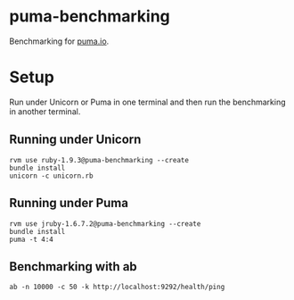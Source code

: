 # puma-benchmarking

Benchmarking for [puma.io](http://puma.io).

# Setup

Run under Unicorn or Puma in one terminal and then run the benchmarking in another terminal.

## Running under Unicorn

```
rvm use ruby-1.9.3@puma-benchmarking --create
bundle install
unicorn -c unicorn.rb
```

## Running under Puma

```
rvm use jruby-1.6.7.2@puma-benchmarking --create
bundle install
puma -t 4:4
```

## Benchmarking with ab

```
ab -n 10000 -c 50 -k http://localhost:9292/health/ping
```